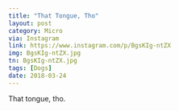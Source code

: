 ```yaml
---
title: "That Tongue, Tho"
layout: post
category: Micro
via: Instagram
link: https://www.instagram.com/p/BgsKIg-ntZX
img: BgsKIg-ntZX.jpg
tn: BgsKIg-ntZX.jpg
tags: [Dogs]
date: 2018-03-24
---
```

That tongue, tho.